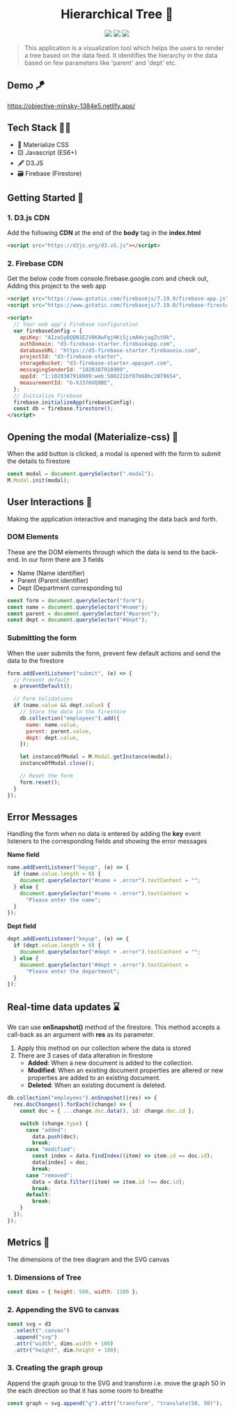 <h1 align="center">Hierarchical Tree 🎄</h1>
<p align="center">
  <img src="https://img.shields.io/badge/materialize-v1.0-ff69b4">
  <img src="https://img.shields.io/badge/D3.js-v5-important">
  <img src="https://img.shields.io/badge/firebase-v7.19.0-yellow">
</p>

> This application is a visualization tool which helps the users to render a tree based on the data feed. It idenitifies the hierarchy in the data based on few parameters like 'parent' and 'dept' etc.

## Demo 🪁

https://objective-minsky-1384e5.netlify.app/

## Tech Stack 👩‍💻

- 🌈 Materialize CSS
- 🟨 Javascript (ES6+)
- 🖋️ D3.JS
- 🗃️ Firebase (Firestore)

## Getting Started 🚀

### 1. D3.js CDN

Add the following **CDN** at the end of the **body** tag in the **index.html**

```html
<script src="https://d3js.org/d3.v5.js"></script>
```

### 2. Firebase CDN

Get the below code from console.firebase.google.com and check out, Adding this project to the web app

```html
<script src="https://www.gstatic.com/firebasejs/7.19.0/firebase-app.js"></script>
<script src="https://www.gstatic.com/firebasejs/7.19.0/firebase-firestore.js"></script>

<script>
  // Your web app's Firebase configuration
  var firebaseConfig = {
    apiKey: "AIzaSyDQQN1E2V8K8wFqjHKiSjimAHvjagZst0k",
    authDomain: "d3-firebase-starter.firebaseapp.com",
    databaseURL: "https://d3-firebase-starter.firebaseio.com",
    projectId: "d3-firebase-starter",
    storageBucket: "d3-firebase-starter.appspot.com",
    messagingSenderId: "1020387918909",
    appId: "1:1020387918909:web:508221bf07b68bc2079654",
    measurementId: "G-XJ376VQ9BE",
  };
  // Initialize Firebase
  firebase.initializeApp(firebaseConfig);
  const db = firebase.firestore();
</script>
```

## Opening the modal (Materialize-css) 📖

When the add button is clicked, a modal is opened with the form to submit the details to firestore

```javascript
const modal = document.querySelector(".modal");
M.Modal.init(modal);
```

## User Interactions 🤝

Making the application interactive and managing the data back and forth.

### DOM Elements

These are the DOM elements through which the data is send to the back-end. In our form there are 3 fields

- Name (Name identifier)
- Parent (Parent identifier)
- Dept (Department corresponding to)

```javascript
const form = document.querySelector("form");
const name = document.querySelector("#name");
const parent = document.querySelector("#parent");
const dept = document.querySelector("#dept");
```

### Submitting the form

When the user submits the form, prevent few default actions and send the data to the firestore

```javascript
form.addEventListener("submit", (e) => {
  // Prevent default
  e.preventDefault();

  // Form Validations
  if (name.value && dept.value) {
    // Store the data in the firestore
    db.collection("employees").add({
      name: name.value,
      parent: parent.value,
      dept: dept.value,
    });

    let instanceOfModal = M.Modal.getInstance(modal);
    instanceOfModal.close();

    // Reset the form
    form.reset();
  }
});
```

## Error Messages

Handling the form when no data is entered by adding the **key** event listeners to the corresponding fields and showing the error messages

**Name field**

```javascript
name.addEventListener("keyup", (e) => {
  if (name.value.length > 0) {
    document.querySelector("#name + .error").textContent = "";
  } else {
    document.querySelector("#name + .error").textContent =
      "Please enter the name";
  }
});
```

**Dept field**

```javascript
dept.addEventListener("keyup", (e) => {
  if (dept.value.length > 0) {
    document.querySelector("#dept + .error").textContent = "";
  } else {
    document.querySelector("#dept + .error").textContent =
      "Please enter the department";
  }
});
```

## Real-time data updates ⌛

We can use **onSnapshot()** method of the firestore. This method accepts a call-back as an argument with **res** as its parameter.

1. Apply this method on our collection where the data is stored
2. There are 3 cases of data alteration in firestore
   - **Added**: When a new document is added to the collection.
   - **Modified**: When an existing document properties are altered or new properties are added to an existing document.
   - **Deleted**: When an existing document is deleted.

```javascript
db.collection("employees").onSnapshot((res) => {
  res.docChanges().forEach((change) => {
    const doc = { ...change.doc.data(), id: change.doc.id };

    switch (change.type) {
      case "added":
        data.push(doc);
        break;
      case "modified":
        const index = data.findIndex((item) => item.id == doc.id);
        data[index] = doc;
        break;
      case "removed":
        data = data.filter((item) => item.id !== doc.id);
        break;
      default:
        break;
    }
  });
});
```

## Metrics 📏

The dimensions of the tree diagram and the SVG canvas

### 1. Dimensions of Tree

```javascript
const dims = { height: 500, width: 1100 };
```

### 2. Appending the SVG to canvas

```javascript
const svg = d3
  .select(".canvas")
  .append("svg")
  .attr("width", dims.width + 100)
  .attr("height", dim.height + 100);
```

### 3. Creating the graph group

Append the graph group to the SVG and transform i.e. move the graph 50 in the each direction so that it has some room to breathe

```javascript
const graph = svg.append("g").attr("transform", "translate(50, 50)");
```
